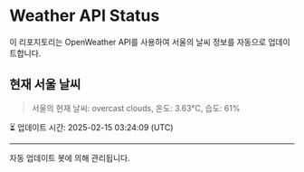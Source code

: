 
# Weather API Status

이 리포지토리는 OpenWeather API를 사용하여 서울의 날씨 정보를 자동으로 업데이트합니다.

## 현재 서울 날씨
> 서울의 현재 날씨: overcast clouds, 온도: 3.63°C, 습도: 61%

⏳ 업데이트 시간: 2025-02-15 03:24:09 (UTC)

---
자동 업데이트 봇에 의해 관리됩니다.
